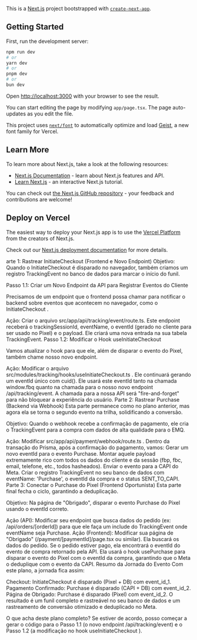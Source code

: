 This is a [Next.js](https://nextjs.org) project bootstrapped with [`create-next-app`](https://nextjs.org/docs/app/api-reference/cli/create-next-app).

## Getting Started

First, run the development server:

```bash
npm run dev
# or
yarn dev
# or
pnpm dev
# or
bun dev
```

Open [http://localhost:3000](http://localhost:3000) with your browser to see the result.

You can start editing the page by modifying `app/page.tsx`. The page auto-updates as you edit the file.

This project uses [`next/font`](https://nextjs.org/docs/app/building-your-application/optimizing/fonts) to automatically optimize and load [Geist](https://vercel.com/font), a new font family for Vercel.

## Learn More

To learn more about Next.js, take a look at the following resources:

- [Next.js Documentation](https://nextjs.org/docs) - learn about Next.js features and API.
- [Learn Next.js](https://nextjs.org/learn) - an interactive Next.js tutorial.

You can check out [the Next.js GitHub repository](https://github.com/vercel/next.js) - your feedback and contributions are welcome!

## Deploy on Vercel

The easiest way to deploy your Next.js app is to use the [Vercel Platform](https://vercel.com/new?utm_medium=default-template&filter=next.js&utm_source=create-next-app&utm_campaign=create-next-app-readme) from the creators of Next.js.

Check out our [Next.js deployment documentation](https://nextjs.org/docs/app/building-your-application/deploying) for more details.



arte 1: Rastrear 
InitiateCheckout
 (Frontend e Novo Endpoint)
Objetivo: Quando o 
InitiateCheckout
 é disparado no navegador, também criamos um registro TrackingEvent no banco de dados para marcar o início do funil.

Passo 1.1: Criar um Novo Endpoint da API para Registrar Eventos do Cliente

Precisamos de um endpoint que o frontend possa chamar para notificar o backend sobre eventos que acontecem no navegador, como o 
InitiateCheckout
.

Ação: Criar o arquivo src/app/api/tracking/event/route.ts.
Este endpoint receberá o trackingSessionId, eventName, o eventId (gerado no cliente para ser usado no Pixel) e o payload.
Ele criará uma nova entrada na sua tabela TrackingEvent.
Passo 1.2: Modificar o Hook 
useInitiateCheckout

Vamos atualizar o hook para que ele, além de disparar o evento do Pixel, também chame nosso novo endpoint.

Ação: Modificar o arquivo 
src/modules/tracking/hooks/useInitiateCheckout.ts
.
Ele continuará gerando um eventId único com cuid().
Ele usará este eventId tanto na chamada window.fbq quanto na chamada para o nosso novo endpoint /api/tracking/event.
A chamada para a nossa API será "fire-and-forget" para não bloquear a experiência do usuário.
Parte 2: Rastrear Purchase (Backend via Webhook)
Esta parte permanece como no plano anterior, mas agora ela se torna o segundo evento na trilha, solidificando a conversão.

Objetivo: Quando o webhook recebe a confirmação de pagamento, ele cria o TrackingEvent para a compra com dados de alta qualidade para o EMQ.

Ação: Modificar 
src/app/api/payment/webhook/route.ts
.
Dentro da transação do Prisma, após a confirmação do pagamento, vamos:
Gerar um novo eventId para o evento Purchase.
Montar aquele payload extremamente rico com todos os dados do cliente e da sessão (fbp, fbc, email, telefone, etc., todos hasheados).
Enviar o evento para a CAPI do Meta.
Criar o registro TrackingEvent no seu banco de dados com eventName: 'Purchase', o eventId da compra e o status SENT_TO_CAPI.
Parte 3: Conectar o Purchase do Pixel (Frontend Oportunista)
Esta parte final fecha o ciclo, garantindo a deduplicação.

Objetivo: Na página de "Obrigado", disparar o evento Purchase do Pixel usando o eventId correto.

Ação (API): Modificar seu endpoint que busca dados do pedido (ex: /api/orders/[orderId]) para que ele faça um include do TrackingEvent onde eventName seja Purchase.
Ação (Frontend): Modificar sua página de "Obrigado" (/payment/[paymentId]/page.tsx ou similar).
Ela buscará os dados do pedido.
Se o pedido estiver pago, ela encontrará o eventId do evento de compra retornado pela API.
Ela usará o hook usePurchase para disparar o evento do Pixel com o eventId da compra, garantindo que o Meta o deduplique com o evento da CAPI.
Resumo da Jornada do Evento
Com este plano, a jornada fica assim:

Checkout: 
InitiateCheckout
 é disparado (Pixel + DB) com event_id_1.
Pagamento Confirmado: Purchase é disparado (CAPI + DB) com event_id_2.
Página de Obrigado: Purchase é disparado (Pixel) com event_id_2.
O resultado é um funil completo e rastreável no seu banco de dados e um rastreamento de conversão otimizado e deduplicado no Meta.

O que acha deste plano completo? Se estiver de acordo, posso começar a gerar o código para o Passo 1.1 (o novo endpoint /api/tracking/event) e o Passo 1.2 (a modificação no hook 
useInitiateCheckout
).